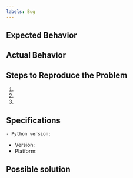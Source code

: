 ```yaml
---
labels: Bug
---
```

<!--- Provide a general summary of the issue in the Title above -->

## Expected Behavior
<!--- Describe what one would expect from the buggy code -->

## Actual Behavior
<!--- Describe what the buggy code is actually doing/returning -->
<!--- Do not hesitate and share screenshots and code snippets that could help understand the issue -->

## Steps to Reproduce the Problem
<!--- Briefly point out the steps we should take to reproduce the problem -->

  1.
  2.
  3.

## Specifications
<!--- Point out the version of phys2bids you are running and your OS version -->
    - Python version: 
  - Version:
  - Platform:

## Possible solution
<!--- Describe a possible approach to solve the issue -->
